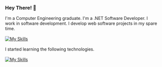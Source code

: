 ### Hey There! 👋

I'm a Computer Engineering graduate. I'm a .NET Software Developer. I work in software development. I develop web software projects in my spare time.
<br><br>
[![My Skills](https://skills.thijs.gg/icons?i=cs,dotnet,visualstudio,vscode,jquery,js,html,css,bootstrap,git,github,stackoverflow,postman)](https://skills.thijs.gg)
<br><br>I started learning the following technologies.<br><br>
[![My Skills](https://skills.thijs.gg/icons?i=docker,kubernetes,rabbitmq,redis,angular,nodejs,mongodb)](https://skills.thijs.gg)
